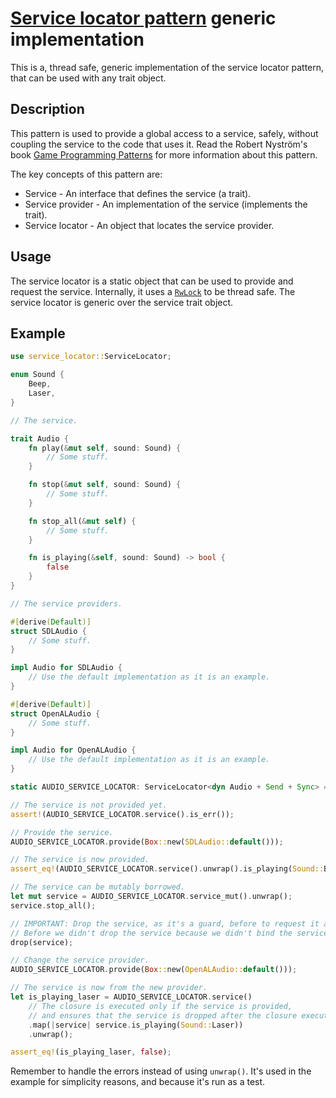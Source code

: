 # [Service locator pattern](https://gameprogrammingpatterns.com/service-locator.html) generic implementation

This is a, thread safe, generic implementation of the service locator pattern, that can be used with any trait object.

## Description

This pattern is used to provide a global access to a service, safely, without
coupling the service to the code that uses it. Read the Robert Nyström's book [Game Programming Patterns](https://gameprogrammingpatterns.com/service-locator.html) for more information about this pattern.

The key concepts of this pattern are:

- Service - An interface that defines the service (a trait).
- Service provider - An implementation of the service (implements the trait).
- Service locator - An object that locates the service provider.

## Usage

The service locator is a static object that can be used to provide and request the service. Internally, it uses a [`RwLock`](https://doc.rust-lang.org/std/sync/struct.RwLock.html) to be thread safe. The service locator is generic over the service trait object.

## Example

```rust
use service_locator::ServiceLocator;

enum Sound {
    Beep,
    Laser,
}

// The service.

trait Audio {
    fn play(&mut self, sound: Sound) {
        // Some stuff.
    }

    fn stop(&mut self, sound: Sound) {
        // Some stuff.
    }

    fn stop_all(&mut self) {
        // Some stuff.
    }

    fn is_playing(&self, sound: Sound) -> bool {
        false
    }
}

// The service providers.

#[derive(Default)]
struct SDLAudio {
    // Some stuff.
}

impl Audio for SDLAudio {
    // Use the default implementation as it is an example.
}

#[derive(Default)]
struct OpenALAudio {
    // Some stuff.
}

impl Audio for OpenALAudio {
    // Use the default implementation as it is an example.
}

static AUDIO_SERVICE_LOCATOR: ServiceLocator<dyn Audio + Send + Sync> = ServiceLocator::new();

// The service is not provided yet.
assert!(AUDIO_SERVICE_LOCATOR.service().is_err());

// Provide the service.
AUDIO_SERVICE_LOCATOR.provide(Box::new(SDLAudio::default()));

// The service is now provided.
assert_eq!(AUDIO_SERVICE_LOCATOR.service().unwrap().is_playing(Sound::Beep), false);

// The service can be mutably borrowed.
let mut service = AUDIO_SERVICE_LOCATOR.service_mut().unwrap();
service.stop_all();

// IMPORTANT: Drop the service, as it's a guard, before to request it again to avoid a deadlock.
// Before we didn't drop the service because we didn't bind the service to a variable.
drop(service);

// Change the service provider.
AUDIO_SERVICE_LOCATOR.provide(Box::new(OpenALAudio::default()));

// The service is now from the new provider.
let is_playing_laser = AUDIO_SERVICE_LOCATOR.service()
    // The closure is executed only if the service is provided,
    // and ensures that the service is dropped after the closure execution.
    .map(|service| service.is_playing(Sound::Laser))
    .unwrap();

assert_eq!(is_playing_laser, false);
```

Remember to handle the errors instead of using `unwrap()`. It's used in the example for simplicity reasons, and because it's run as a test.
